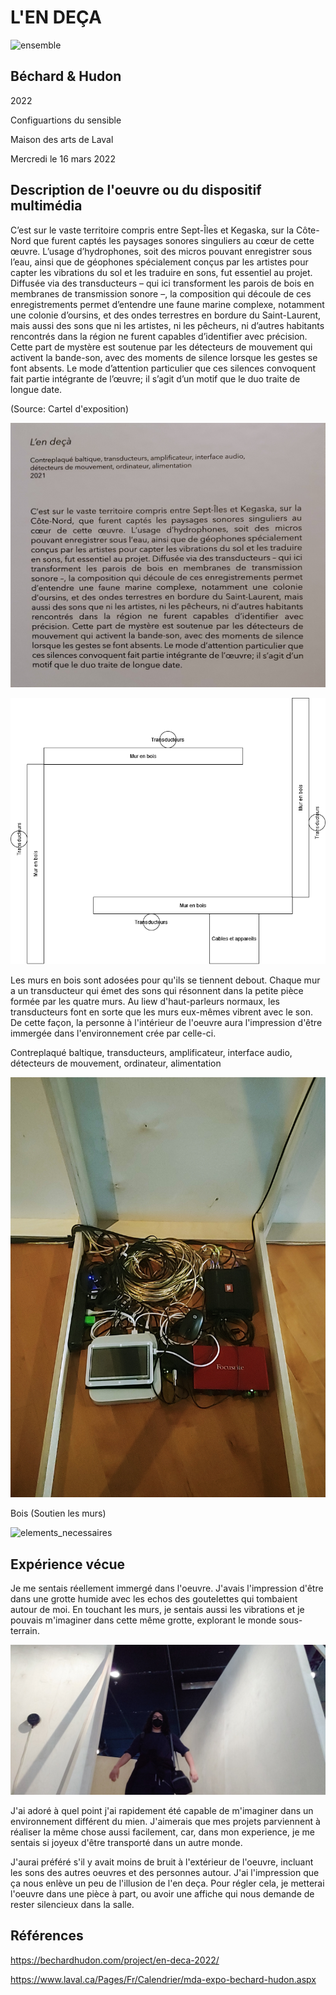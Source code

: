 # L'EN DEÇA

![ensemble](medias/ensemble.png)

## Béchard & Hudon
2022

Configuartions du sensible

Maison des arts de Laval

Mercredi le 16 mars 2022

## Description de l'oeuvre ou du dispositif multimédia
C’est sur le vaste territoire compris entre Sept-Îles et Kegaska, sur la Côte-Nord que furent captés les paysages sonores singuliers au cœur de cette œuvre. L’usage d’hydrophones, soit des micros pouvant enregistrer sous l’eau, ainsi que de géophones spécialement conçus par les artistes pour capter les vibrations du sol et les traduire en sons, fut essentiel au projet. Diffusée via des transducteurs – qui ici transforment les parois de bois en membranes de transmission sonore –, la composition qui découle de ces enregistrements permet d’entendre une faune marine complexe, notamment une colonie d’oursins, et des ondes terrestres en bordure du Saint-Laurent, mais aussi des sons que ni les artistes, ni les pêcheurs, ni d’autres habitants rencontrés dans la région ne furent capables d’identifier avec précision. Cette part de mystère est soutenue par les détecteurs de mouvement qui activent la bande-son, avec des moments de silence lorsque les gestes se font absents. Le mode d’attention particulier que ces silences convoquent fait partie intégrante de l’œuvre; il s’agit d’un motif que le duo traite de longue date.

(Source: Cartel d'exposition)

![cartel](medias/cartel.png)

![croquis](medias/croquis.png)

Les murs en bois sont adosées pour qu'ils se tiennent debout. Chaque mur a un transducteur qui émet des sons qui résonnent dans la petite pièce formée par les quatre murs. Au liew d'haut-parleurs normaux, les transducteurs font en sorte que les murs eux-mêmes vibrent avec le son. De cette façon, la personne à l'intérieur de l'oeuvre aura l'impression d'être immergée dans l'environnement crée par celle-ci.

Contreplaqué baltique, transducteurs, amplificateur, interface audio, détecteurs de mouvement, ordinateur, alimentation

![composantes](medias/composantes1.png)

Bois (Soutien les murs)

![elements_necessaires](medias/elements_necessaires.png)

## Expérience vécue
Je me sentais réellement immergé dans l'oeuvre. J'avais l'impression d'être dans une grotte humide avec les echos des goutelettes qui tombaient autour de moi. En touchant les murs, je sentais aussi les vibrations et je pouvais m'imaginer dans cette même grotte, explorant le monde sous-terrain.

![autoportrait](medias/autoportrait.png)

J'ai adoré à quel point j'ai rapidement été capable de m'imaginer dans un environnement différent du mien. J'aimerais que mes projets parviennent à réaliser la même chose aussi facilement, car, dans mon experience, je me sentais si joyeux d'être transporté dans un autre monde.

J'aurai préféré s'il y avait moins de bruit à l'extérieur de l'oeuvre, incluant les sons des autres oeuvres et des personnes autour. J'ai l'impression que ça nous enlève un peu de l'illusion de l'en deça. Pour régler cela, je metterai l'oeuvre dans une pièce à part, ou avoir une affiche qui nous demande de rester silencieux dans la salle.

## Références
https://bechardhudon.com/project/en-deca-2022/

https://www.laval.ca/Pages/Fr/Calendrier/mda-expo-bechard-hudon.aspx
